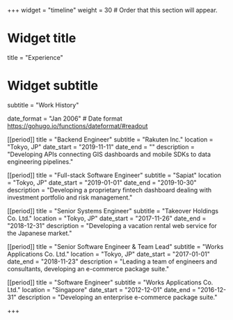 +++
widget = "timeline"
weight = 30  # Order that this section will appear.

# Widget title
title = "Experience"
# Widget subtitle
subtitle = "Work History"

date_format = "Jan 2006" # Date format https://gohugo.io/functions/dateformat/#readout

[[period]]
  title = "Backend Engineer"
  subtitle = "Rakuten Inc."
  location = "Tokyo, JP"
  date_start = "2019-11-11"
  date_end = ""
  description = "Developing APIs connecting GIS dashboards and mobile SDKs to data engineering pipelines."

[[period]]
  title = "Full-stack Software Engineer"
  subtitle = "Sapiat"
  location = "Tokyo, JP"
  date_start = "2019-01-01"
  date_end = "2019-10-30"
  description = "Developing a proprietary fintech dashboard dealing with investment portfolio and risk management."

[[period]]
  title = "Senior Systems Engineer"
  subtitle = "Takeover Holdings Co. Ltd."
  location = "Tokyo, JP"
  date_start = "2017-11-26"
  date_end = "2018-12-31"
  description = "Developing a vacation rental web service for the Japanese market."

[[period]]
  title = "Senior Software Engineer & Team Lead"
  subtitle = "Works Applications Co. Ltd."
  location = "Tokyo, JP"
  date_start = "2017-01-01"
  date_end = "2018-11-23"
  description = "Leading a team of engineers and consultants, developing an e-commerce package suite."    

[[period]]
  title = "Software Engineer"
  subtitle = "Works Applications Co. Ltd."
  location = "Singapore"
  date_start = "2012-12-01"
  date_end = "2016-12-31"
  description = "Developing an enterprise e-commerce package suite."    

+++